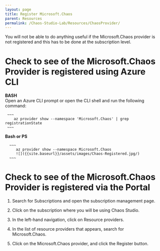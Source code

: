 ```yaml
---
layout: page
title: Register Microsoft.Chaos
parent: Resources 
permalink: /Chaos-Studio-Lab/Resources/ChaosProvider/
---
```


You will not be able to do anything useful if the Microsoft.Chaos provider is not registered and this has to be done at the subscription level.

# Check to see of the Microsoft.Chaos Provider is registered using Azure CLI

**BASH**<br>
Open an Azure CLI prompt or open the CLI shell and run the following  command:<br>

     ~~~
        az provider show --namespace 'Microsoft.Chaos' | grep registrationState
     ~~~

**Bash or PS**
      
      ~~~
         az provider show --namespace Microsoft.Chaos
         ![]({{site.baseurl}}/assets/images/Chaos-Registered.jpg/)
      ~~~

# Check to see of the Microsoft.Chaos Provider is registered via the Portal

1. Search for Subscriptions and open the subscription management page.

2. Click on the subscription where you will be using Chaos Studio.

3. In the left-hand navigation, click on Resource providers.

4. In the list of resource providers that appears, search for Microsoft.Chaos.

5. Click on the Microsoft.Chaos provider, and click the Register button.
[]({{site.baseurl}}/assets/images/Chaos-Register-Portal.jpg/)
